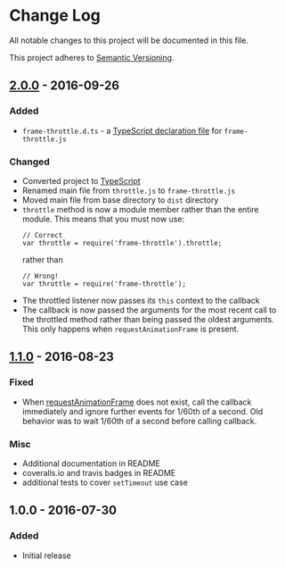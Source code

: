 # Change Log
All notable changes to this project will be documented in this file.

This project adheres to [Semantic Versioning](http://semver.org/).

## [2.0.0] - 2016-09-26
### Added
- `frame-throttle.d.ts` - a [TypeScript declaration file] for `frame-throttle.js`
### Changed
- Converted project to [TypeScript]
- Renamed main file from `throttle.js` to `frame-throttle.js`
- Moved main file from base directory to `dist` directory
- `throttle` method is now a module member rather than the entire module.
  This means that you must now use:
  ```
  // Correct
  var throttle = require('frame-throttle').throttle;
  ```
  rather than
  ```
  // Wrong!
  var throttle = require('frame-throttle');
  ```
- The throttled listener now passes its `this` context to the callback
- The callback is now passed the arguments for the most recent call to the
  throttled method rather than being passed the oldest arguments.
  This only happens when `requestAnimationFrame` is present.

## [1.1.0] - 2016-08-23
### Fixed
- When [requestAnimationFrame] does not exist, call the callback immediately
  and ignore further events for 1/60th of a second. Old behavior was to wait
  1/60th of a second before calling callback.

### Misc
- Additional documentation in README
- coveralls.io and travis badges in README
- additional tests to cover `setTimeout` use case

## 1.0.0 - 2016-07-30
### Added
- Initial release


[requestAnimationFrame]: https://developer.mozilla.org/en-US/docs/Web/API/window/requestAnimationFrame
[TypeScript]: http://www.typescriptlang.org
[TypeScript declaration file]: https://www.typescriptlang.org/docs/handbook/writing-declaration-files.html

[2.0.0]: https://github.com/pelotoncycle/frame-throttle/compare/v1.1.0...v2.0.0
[1.1.0]: https://github.com/pelotoncycle/frame-throttle/compare/v1.0.0...v1.1.0
